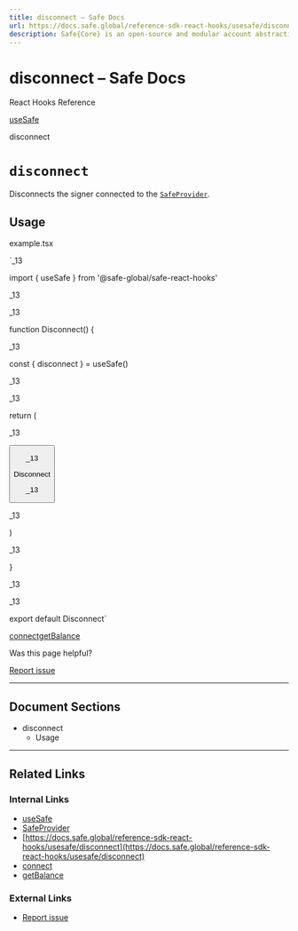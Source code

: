 ```yaml
---
title: disconnect – Safe Docs
url: https://docs.safe.global/reference-sdk-react-hooks/usesafe/disconnect
description: Safe{Core} is an open-source and modular account abstraction stack. Learn about its features and how to use it.
---
```


# disconnect – Safe Docs

React Hooks Reference

[useSafe](/reference-sdk-react-hooks/usesafe)

disconnect

# `disconnect`

Disconnects the signer connected to the [`SafeProvider`](/reference-sdk-react-hooks/safeprovider).

## Usage



example.tsx

`_13

import { useSafe } from '@safe-global/safe-react-hooks'

_13

_13

function Disconnect() {

_13

const { disconnect } = useSafe()

_13

_13

return (

_13

<button onClick={disconnect}>

_13

Disconnect

_13

</button>

_13

)

_13

}

_13

_13

export default Disconnect`

[connect](/reference-sdk-react-hooks/usesafe/connect "connect")[getBalance](/reference-sdk-react-hooks/usesafe/getbalance "getBalance")

Was this page helpful?

[Report issue](https://github.com/safe-global/safe-docs/issues/new?assignees=&labels=nextra-feedback&projects=&template=nextra-feedback.yml&title=%5BFeedback%5D+)

---

## Document Sections

- disconnect
  - Usage

---

## Related Links

### Internal Links

- [useSafe](https://docs.safe.global/reference-sdk-react-hooks/usesafe)
- [SafeProvider](https://docs.safe.global/reference-sdk-react-hooks/safeprovider)
- [https://docs.safe.global/reference-sdk-react-hooks/usesafe/disconnect](https://docs.safe.global/reference-sdk-react-hooks/usesafe/disconnect)
- [connect](https://docs.safe.global/reference-sdk-react-hooks/usesafe/connect)
- [getBalance](https://docs.safe.global/reference-sdk-react-hooks/usesafe/getbalance)

### External Links

- [Report issue](https://github.com/safe-global/safe-docs/issues/new?assignees=&labels=nextra-feedback&projects=&template=nextra-feedback.yml&title=%5BFeedback%5D+)
